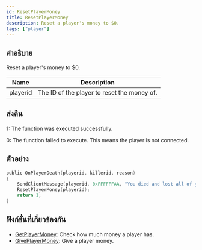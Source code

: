 ```yaml
---
id: ResetPlayerMoney
title: ResetPlayerMoney
description: Reset a player's money to $0.
tags: ["player"]
---
```


## คำอธิบาย

Reset a player's money to \$0.

| Name     | Description                                 |
| -------- | ------------------------------------------- |
| playerid | The ID of the player to reset the money of. |

## ส่งคืน

1: The function was executed successfully.

0: The function failed to execute. This means the player is not connected.

## ตัวอย่าง

```c
public OnPlayerDeath(playerid, killerid, reason)
{
    SendClientMessage(playerid, 0xFFFFFFAA, "You died and lost all of your cash!");
    ResetPlayerMoney(playerid);
    return 1;
}
```

## ฟังก์ชั่นที่เกี่ยวข้องกัน

- [GetPlayerMoney](../functions/GetPlayerMoney.md): Check how much money a player has.
- [GivePlayerMoney](../functions/GivePlayerMoney.md): Give a player money.
